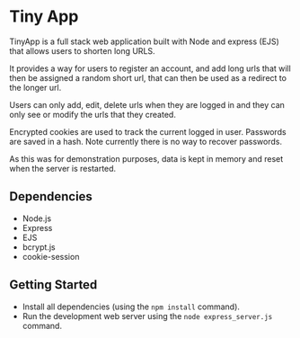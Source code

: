 # Tiny App

TinyApp is a full stack web application built with Node and express (EJS) that allows users to shorten long URLS.

It provides a way for users to register an account, and add long urls that will then be assigned a random short url, that can then be used as a redirect to the longer url.

Users can only add, edit, delete urls when they are logged in and they can only see or modify the urls that they created.  

Encrypted cookies are used to track the current logged in user.  Passwords are saved in a hash.  Note currently there is no way to recover passwords.

As this was for demonstration purposes, data is kept in memory and reset when the server is restarted.


## Dependencies

- Node.js
- Express
- EJS
- bcrypt.js
- cookie-session

## Getting Started

- Install all dependencies (using the `npm install` command).
- Run the development web server using the `node express_server.js` command.

